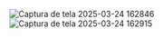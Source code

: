 ![Captura de tela 2025-03-24 162846](https://github.com/user-attachments/assets/ed26ab34-f87f-4bbd-ba4c-ca6848d402a3)
![Captura de tela 2025-03-24 162915](https://github.com/user-attachments/assets/f14e72bc-8a9f-4aae-8b72-123a9bc99987)

